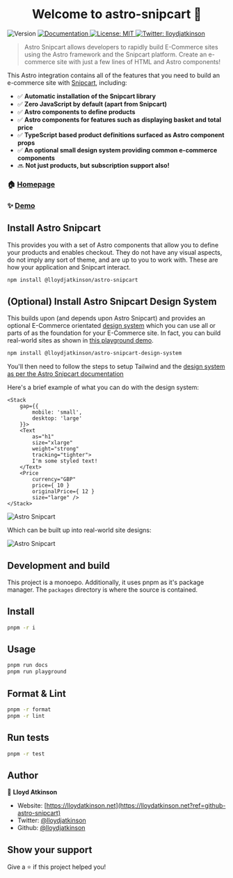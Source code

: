 <h1 align="center">Welcome to astro-snipcart 👋</h1>
<p>
  <img alt="Version" src="https://img.shields.io/badge/version-0.1.1-blue.svg?cacheSeconds=2592000" />
  <a href="https://astro-snipcart.vercel.app/en/introduction" target="_blank">
    <img alt="Documentation" src="https://img.shields.io/badge/documentation-yes-brightgreen.svg" />
  </a>
  <a href="#" target="_blank">
    <img alt="License: MIT" src="https://img.shields.io/badge/License-MIT-yellow.svg" />
  </a>
  <a href="https://twitter.com/lloydjatkinson" target="_blank">
    <img alt="Twitter: lloydjatkinson" src="https://img.shields.io/twitter/follow/lloydjatkinson.svg?style=social" />
  </a>
</p>

> Astro Snipcart allows developers to rapidly build E-Commerce sites using the Astro framework and the Snipcart platform. Create an e-commerce site with just a few lines of HTML and Astro components!

This Astro integration contains all of the features that you need to build an e-commerce site with [Snipcart](https://snipcart.com/), including:

- ✅ **Automatic installation of the Snipcart library**
- ✅ **Zero JavaScript by default (apart from Snipcart)**
- ✅ **Astro components to define products**
- ✅ **Astro components for features such as displaying basket and total price**
- ✅ **TypeScript based product definitions surfaced as Astro component props**
- ✅ **An optional small design system providing common e-commerce components**
- 🔜 **Not just products, but subscription support also!**

### 🏠 [Homepage](https://astro-snipcart.vercel.app/en/introduction)

### ✨ [Demo](https://astro-snipcart-playground.vercel.app/)


## Install Astro Snipcart

This provides you with a set of Astro components that allow you to define your products and enables checkout. They do not have any visual aspects, do not imply any sort of theme, and are up to you to work with. These are how your application and Snipcart interact.

```sh
npm install @lloydjatkinson/astro-snipcart
```

## (Optional) Install Astro Snipcart Design System

This builds upon (and depends upon Astro Snipcart) and provides an optional E-Commerce orientated [design system](https://www.nngroup.com/articles/design-systems-101/#:~:text=Definition%3A%20A%20design%20system%20is,using%20reusable%20components%20and%20patterns.) which you can use all or parts of as the foundation for your E-Commerce site. In fact, you can build real-world sites as shown in [this playground demo](https://astro-snipcart-playground.vercel.app/).

```sh
npm install @lloydjatkinson/astro-snipcart-design-system
```

You'll then need to follow the steps to setup Tailwind and the [design system as per the Astro Snipcart documentation](https://astro-snipcart.vercel.app/en/design-system/getting-started)

Here's a brief example of what you can do with the design system:

```tsx
<Stack
    gap={{
        mobile: 'small',
        desktop: 'large'
    }}>
    <Text
        as="h1"
        size="xlarge"
        weight="strong"
        tracking="tighter">
        I'm some styled text!
    </Text>
    <Price
        currency="GBP"
        price={ 10 }
        originalPrice={ 12 }
        size="large" />
</Stack>
```

![Astro Snipcart](packages/documentation/public//design-system-example-4.png "Astro Snipcart")

Which can be built up into real-world site designs:

![Astro Snipcart](packages/documentation/public//design-system-example-5.png "Astro Snipcart")


## Development and build

This project is a monoepo. Additionally, it uses pnpm as it's package manager. The `packages` directory is where the source is contained. 

## Install

```sh
pnpm -r i
```

## Usage

```sh
pnpm run docs
pnpm run playground
```

## Format & Lint
```sh
pnpm -r format
pnpm -r lint
```

## Run tests

```sh
pnpm -r test
```

## Author

👤 **Lloyd Atkinson**

* Website: [https://lloydatkinson.net](https://lloydatkinson.net?ref=github-astro-snipcart)
* Twitter: [@lloydjatkinson](https://twitter.com/lloydjatkinson)
* Github: [@lloydjatkinson](https://github.com/lloydjatkinson)

<!-- ## 🤝 Contributing

Contributions, issues and feature requests are welcome!<br />Feel free to check [issues page](https://github.com/lloydjatkinson/astro-snipcart/issues).  -->

## Show your support

Give a ⭐️ if this project helped you!